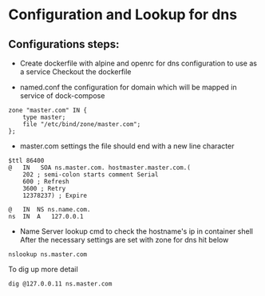 # Configuration and Lookup for dns

## Configurations steps:

- Create dockerfile with alpine and openrc for dns configuration to use as a service
Checkout the dockerfile

- named.conf
the configuration for domain which will be mapped in service of dock-compose
```
zone "master.com" IN {
    type master;
    file "/etc/bind/zone/master.com";
};
```

- master.com settings
the file should end with a new line character
```
$ttl 86400
@   IN   SOA ns.master.com. hostmaster.master.com.(
    202 ; semi-colon starts comment Serial
    600 ; Refresh
    3600 ; Retry
    12378237) ; Expire

@   IN  NS ns.name.com. 
ns  IN  A   127.0.0.1

```

- Name Server lookup cmd to check the hostname's ip in container shell
After the necessary settings are set with zone for dns hit below 
```
nslookup ns.master.com 
```
To dig up more detail
```
dig @127.0.0.11 ns.master.com
```



